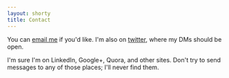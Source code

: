 ```yaml
---
layout: shorty
title: Contact
---
```


You can [email me][email] if you'd like. I'm also on [twitter][tw], where my DMs should be open.

I'm sure I'm on LinkedIn, Google+, Quora, and other sites. 
Don't try to send messages to any of those places; I'll never find them.

[email]: mailto:{{site.email}}
[tw]: //twitter.com/{{site.twitter}}
[fb]: //facebook.com/{{site.fb}}
